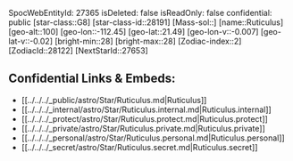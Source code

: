 ﻿---
location: [21.49,112.45,100]
type: Star
tags:
- astro/Star

---
SpocWebEntityId: 27365
isDeleted: false
isReadOnly: false
confidential: public
[star-class::G8]
[star-class-id::28191]
[Mass-sol::]
[name::Ruticulus]
[geo-alt::100]
[geo-lon::-112.45]
[geo-lat::21.49]
[geo-lon-v::-0.007]
[geo-lat-v::-0.02]
[bright-min::28]
[bright-max::28]
[Zodiac-index::2]
[ZodiacId::28122]
[NextStarId::27653]



## Confidential Links & Embeds: 
- [[../../../_public/astro/Star/Ruticulus.md|Ruticulus]] 
- [[../../../_internal/astro/Star/Ruticulus.internal.md|Ruticulus.internal]] 
- [[../../../_protect/astro/Star/Ruticulus.protect.md|Ruticulus.protect]] 
- [[../../../_private/astro/Star/Ruticulus.private.md|Ruticulus.private]] 
- [[../../../_personal/astro/Star/Ruticulus.personal.md|Ruticulus.personal]] 
- [[../../../_secret/astro/Star/Ruticulus.secret.md|Ruticulus.secret]] 
